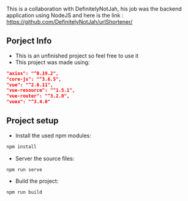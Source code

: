 
This is a collaboration with DefinitelyNotJah, his job was the backend application using NodeJS and here is the link : https://github.com/DefinitelyNotJah/urlShortener/

## Porject Info

- This is an unfinished project so feel free to use it
- This project was made using:
```json
"axios": "^0.19.2",
"core-js": "^3.6.5",
"vue": "^2.6.11",
"vue-resource": "^1.5.1",
"vue-router": "^3.2.0",
"vuex": "^3.4.0"
```

## Project setup

- Install the used npm modules:
```bash
npm install
```

- Server the source files:
```
npm run serve
```

- Build the project:
```
npm run build
```